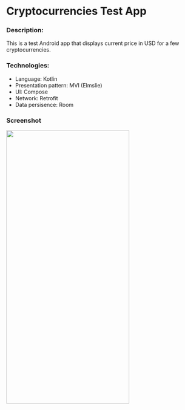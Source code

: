 # Cryptocurrencies Test App

### Description:
This is a test Android app that displays current price in USD for a few cryptocurrencies. 

### Technologies:
* Language: Kotlin
* Presentation pattern: MVI (Elmslie)
* UI: Compose
* Network: Retrofit
* Data persisence: Room


### Screenshot

<img src="https://github.com/ksapozhkov/cryptocurrencies_test/blob/master/app/screenshots/main_screen.png" width="324" height="720"/>

